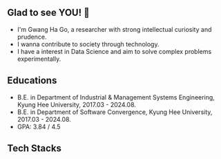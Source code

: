 ## Glad to see YOU! 👋
- I'm Gwang Ha Go, a researcher with strong intellectual curiosity and prudence.
- I wanna contribute to society through technology.
- I have a interest in Data Science and aim to solve complex problems experimentally.

## Educations
- B.E. in Department of Industrial & Management Systems Engineering, Kyung Hee University, 2017.03 - 2024.08.
- B.E. in Department of Software Convergence, Kyung Hee University, 2017.03 - 2024.08.
- GPA: 3.84 / 4.5

## Tech Stacks







<!--
**kosonkh7/kosonkh7** is a ✨ _special_ ✨ repository because its `README.md` (this file) appears on your GitHub profile.

Here are some ideas to get you started:

- 🔭 I’m currently working on ...
- 🌱 I’m currently learning ...
- 👯 I’m looking to collaborate on ...
- 🤔 I’m looking for help with ...
- 💬 Ask me about ...
- 📫 How to reach me: ...
- 😄 Pronouns: ...
- ⚡ Fun fact: ...
-->
